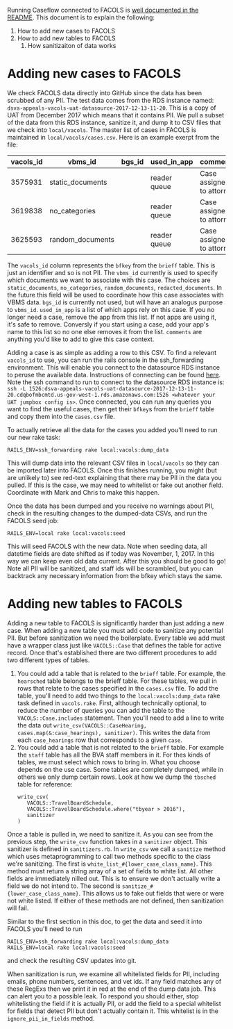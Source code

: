 Running Caseflow connected to FACOLS is [well documented in the README](https://github.com/18F/uswds-rails-gem#usage). This document is to explain the following:
1) How to add new cases to FACOLS
1) How to add new tables to FACOLS
   1) How sanitizaiton of data works

# Adding new cases to FACOLS
We check FACOLS data directly into GitHub since the data has been scrubbed of any PII. The test data comes from the RDS instance named: `dsva-appeals-vacols-uat-datasource-2017-12-13-11-20`. This is a copy of UAT from December 2017 which means that it contains PII. We pull a subset of the data from this RDS instance, sanitize it, and dump it to CSV files that we check into `local/vacols`. The master list of cases in FACOLS is maintained in `local/vacols/cases.csv`. Here is an example exerpt from the file:

|vacols_id|vbms_id|bgs_id|used_in_app|comments|
|---|---|---|---|---|
|3575931|static_documents||reader queue|Case assigned to attorney|
|3619838|no_categories||reader queue|Case assigned to attorney|
|3625593|random_documents||reader queue|Case assigned to attorney|

The `vacols_id` column represents the `bfkey` from the `brieff` table. This is just an identifier and so is not PII. The `vbms_id` currently is used to specify which documents we want to associate with this case. The choices are `static_documents`, `no_categories`, `random_documents`, `redacted_documents`. In the future this field will be used to coordinate how this case associates with VBMS data. `bgs_id` is currently not used, but will have an analogus purpose to `vbms_id`. `used_in_app` is a list of which apps rely on this case. If you no longer need a case, remove the app from this list. If not apps are using it, it's safe to remove. Conversly if you start using a case, add your app's name to this list so no one else removes it from the list. `comments` are anything you'd like to add to give this case context.

Adding a case is as simple as adding a row to this CSV. To find a relevant `vacols_id` to use, you can run the rails console in the ssh_forwarding environment. This will enable you connect to the datasource RDS instance to peruse the available data. Instructions of connecting can be found [here](https://github.com/department-of-veterans-affairs/appeals-deployment/blob/master/docs/how-to-setup-ssh-port-forwarding.md). Note the ssh command to run to connect to the datasource RDS instance is: `ssh -L 1526:dsva-appeals-vacols-uat-datasource-2017-12-13-11-20.cdqbofmbcmtd.us-gov-west-1.rds.amazonaws.com:1526 <whatever your UAT jumpbox config is>`. Once connected, you can run any queries you want to find the useful cases, then get their `bfkey`s from the `brieff` table and copy them into the `cases.csv` file.

To actually retrieve all the data for the cases you added you'll need to run our new rake task:
```
RAILS_ENV=ssh_forwarding rake local:vacols:dump_data
```

This will dump data into the relevant CSV files in `local/vacols` so they can be imported later into FACOLS. Once this finishes running, you might (but are unlikely to) see red-text explaining that there may be PII in the data you pulled. If this is the case, we may need to whitelist or fake out another field. Coordinate with Mark and Chris to make this happen.

Once the data has been dumped and you receive no warnings about PII, check in the resulting changes to the dumped-data CSVs, and run the FACOLS seed job:
```
RAILS_ENV=local rake local:vacols:seed
```

This will seed FACOLS with the new data. Note when seeding data, all datetime fields are date shifted as if today was November, 1, 2017. In this way we can keep even old data current. After this you should be good to go! Note all PII will be sanitized, and staff ids will be scrambled, but you can backtrack any necessary information from the bfkey which stays the same.

# Adding new tables to FACOLS
Adding a new table to FACOLS is significantly harder than just adding a new case. When adding a new table you must add code to sanitize any potential PII. But before sanitization we need the boilerplate. Every table we add must have a wrapper class just like `VACOLS::Case` that defines the table for active record. Once that's established there are two different procedures to add two different types of tables.

1) You could add a table that is related to the `brieff` table. For example, the `hearsched` table belongs to the brieff table. For these tables, we pull in rows that relate to the cases specified in the `cases.csv` file. To add the table, you'll need to add two things to the `local:vacols:dump_data` rake task defined in `vacols.rake`. First, although technically optional, to reduce the number of queries you can add the table to the `VACOLS::Case.includes` statement. Then you'll need to add a line to write the data out `write_csv(VACOLS::CaseHearing, cases.map(&:case_hearings), sanitizer)`. This writes the data from each `case_hearings` row that corresponds to a given `case`.
2) You could add a table that is not related to the `brieff` table. For example the `staff` table has all the BVA staff members in it. For thes kinds of tables, we must select which rows to bring in. What you choose depends on the use case. Some tables are completely dumped, while in others we only dump certain rows. Look at how we dump the `tbsched` table for reference:
   ```
   write_csv(
      VACOLS::TravelBoardSchedule,
      VACOLS::TravelBoardSchedule.where("tbyear > 2016"),
      sanitizer
   )
   ```
   
Once a table is pulled in, we need to sanitize it. As you can see from the previous step, the `write_csv` function takes in a `sanitizer` object. This sanitizer is defined in `sanitizers.rb`. In `write_csv` we call a `sanitize` method which uses metaprogramming to call two methods specific to the class we're sanitizing. The first is `white_list_#{lower_case_class_name}`. This method must return a string array of a set of fields to white list. All other fields are immediately nilled out. This is to ensure we don't actually write a field we do not intend to. The second is `sanitize_#{lower_case_class_name}`. This allows us to fake out fields that were or were not white listed. If either of these methods are not defined, then sanitization will fail.

Similar to the first section in this doc, to get the data and seed it into FACOLS you'll need to run

```
RAILS_ENV=ssh_forwarding rake local:vacols:dump_data
RAILS_ENV=local rake local:vacols:seed
```

and check the resulting CSV updates into git.

When sanitization is run, we examine all whitelisted fields for PII, including emails, phone numbers, sentences, and vet ids. If any field matches any of these RegExs then we print it in red at the end of the dump data job. This can alert you to a possible leak. To respond you should either, stop whitelisting the field if it is actually PII, or add the field to a special whitelist for fields that detect PII but don't actually contain it. This whitelist is in the `ignore_pii_in_fields` method.
